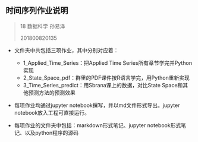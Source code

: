 ## 时间序列作业说明

> 18 数据科学 孙易泽
>
> 201800820135

+ 文件夹中共包括三项作业，其中分别对应着：
  + 1_Applied_Time_Series：把Applied Time Series所有章节学完并Python实现
  + 2_State_Space_pdf：群里的PDF课件按R语言学完，用Python重新实现
  + 3_Time_Series_predict：用Sbrana课上的数据，对比State Space和其他预测方法的预测效果

+ 每项作业均通过jupyter notebook撰写，并以md文件形式导出。jupyter notebook放入工程可直接运行。
+ 每项作业的文件夹中包括：markdown形式笔记、jupyter notebook形式笔记、以及python程序的源码

